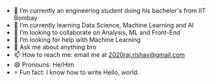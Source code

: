 <p align="center">
  <text=Hey Everyone!🕹️&animation=fadeIn&type=waving&color=gradient&height=100"/>
</p>


* 🔭 I’m currently an engineering student doing his bachelor's from IIT Bombay
* 🌱 I’m currently learning Data Science, Machine Learning and AI
* 👯 I’m looking to collaborate on Analysis, ML and Front-End
* 🤔 I’m looking for help with Machine Learning
* 💬 Ask me about anything bro
* 📫 How to reach me: email me at 2020raj.rishav@gmail.com
* 😄 Pronouns: He/Him
* ⚡ Fun fact: I know how to write Hello, world. 

